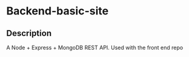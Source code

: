 # Backend-basic-site

## Description 

A Node + Express + MongoDB REST API.
Used with the front end repo